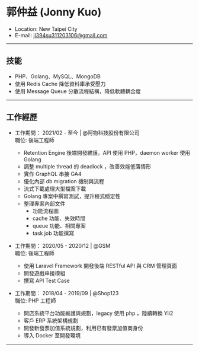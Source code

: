 # 郭仲益 (Jonny Kuo)

- Location: New Taipei City
- E-mail: ji394su311203106@gmail.com
<hr>

## 技能
- PHP、Golang、MySQL、MongoDB
- 使用 Redis Cache 降低資料庫承受壓力
- 使用 Message Queue 分散流程結構，降低軟體耦合度

<hr>

## 工作經歷
- 工作期間： 2021/02 - 至今 | @阿物科技股份有限公司 <br>
  職位: 後端工程師 <br>
    * Retention Engine 後端開發維護，API 使用 PHP，daemon worker 使用 Golang
    * 調整 multiple thread 的 deadlock ，改善效能低落情形
    * 實作 GraphQL 串接 GA4
    * 優化內部 db migration 機制與流程  
    * 流式下載處理大型檔案下載
    * Golang 專案中撰寫測試，提升程式穩定性
    * 整理專案內部文件
        * 功能流程圖
        * cache 功能、失效時間
        * queue 功能、相關專案
        * task job 功能撰寫
    
- 工作期間： 2020/05 - 2020/12 | @GSM <br>
    職位: 後端工程師 <br>
    * 使用 Laravel Framework 開發後端 RESTful API 與 CRM 管理頁面
    * 開發遊戲串接模組
    * 撰寫 API Test Case

- 工作期間： 2018/04 - 2019/09 | @Shop123 <br>
    職位: PHP 工程師 <br>
    * 開店系統平台功能維護與規劃，legacy 使用 php ，陸續轉換 Yii2
    * 客戶 ERP 系統架構規劃
    * 開發新發票加值系統規劃，利用已有發票加值商身份
    * 導入 Docker 至開發環境
<hr>

 
